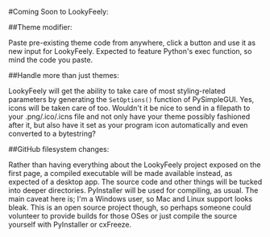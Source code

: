 #Coming Soon to LookyFeely: 

##Theme modifier: 

Paste pre-existing theme code from anywhere, click a button and use 
it as new input for LookyFeely. Expected to feature Python's exec function, so mind 
the code you paste.

##Handle more than just themes: 

LookyFeely will get the ability to take care of most 
styling-related parameters by generating the `SetOptions()` function of PySimpleGUI. 
Yes, icons will be taken care of too. Wouldn't it be nice to send in a filepath to 
your .png/.ico/.icns file and not only have your theme possibly fashioned after it, 
but also have it set as your program icon automatically and even converted to a 
bytestring?

##GitHub filesystem changes: 

Rather than having everything about the LookyFeely 
project exposed on the first page, a compiled executable will be made available 
instead, as expected of a desktop app. The source code and other things will be 
tucked into deeper directories. PyInstaller will be used for compiling, as usual. 
The main caveat here is; I'm a Windows user, so Mac and Linux support looks bleak. 
This is an open source project though, so perhaps someone could volunteer to provide 
builds for those OSes or just compile the source yourself with PyInstaller or 
cxFreeze.
